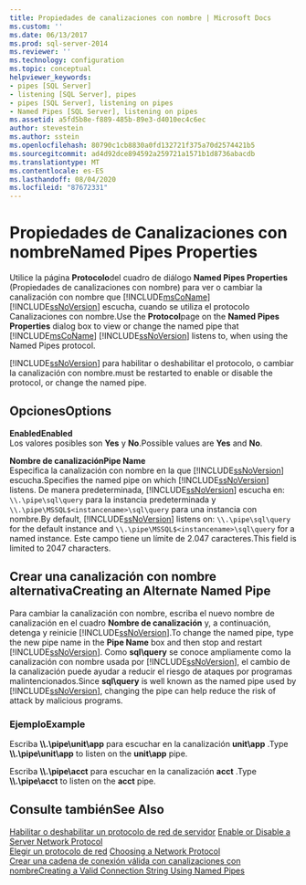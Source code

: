 ```yaml
---
title: Propiedades de canalizaciones con nombre | Microsoft Docs
ms.custom: ''
ms.date: 06/13/2017
ms.prod: sql-server-2014
ms.reviewer: ''
ms.technology: configuration
ms.topic: conceptual
helpviewer_keywords:
- pipes [SQL Server]
- listening [SQL Server], pipes
- pipes [SQL Server], listening on pipes
- Named Pipes [SQL Server], listening on pipes
ms.assetid: a5fd5b8e-f889-485b-89e3-d4010ec4c6ec
author: stevestein
ms.author: sstein
ms.openlocfilehash: 80790c1cb8830a0fd132721f375a70d2574421b5
ms.sourcegitcommit: ad4d92dce894592a259721a1571b1d8736abacdb
ms.translationtype: MT
ms.contentlocale: es-ES
ms.lasthandoff: 08/04/2020
ms.locfileid: "87672331"
---
```

# <a name="named-pipes-properties"></a><span data-ttu-id="cbab5-102">Propiedades de Canalizaciones con nombre</span><span class="sxs-lookup"><span data-stu-id="cbab5-102">Named Pipes Properties</span></span>
  <span data-ttu-id="cbab5-103">Utilice la página **Protocolo**del cuadro de diálogo **Named Pipes Properties** (Propiedades de canalizaciones con nombre) para ver o cambiar la canalización con nombre que [!INCLUDE[msCoName](../../includes/msconame-md.md)] [!INCLUDE[ssNoVersion](../../includes/ssnoversion-md.md)] escucha, cuando se utiliza el protocolo Canalizaciones con nombre.</span><span class="sxs-lookup"><span data-stu-id="cbab5-103">Use the **Protocol**page on the **Named Pipes Properties** dialog box to view or change the named pipe that [!INCLUDE[msCoName](../../includes/msconame-md.md)] [!INCLUDE[ssNoVersion](../../includes/ssnoversion-md.md)] listens to, when using the Named Pipes protocol.</span></span>  
  
 [!INCLUDE[ssNoVersion](../../includes/ssnoversion-md.md)] <span data-ttu-id="cbab5-104">para habilitar o deshabilitar el protocolo, o cambiar la canalización con nombre.</span><span class="sxs-lookup"><span data-stu-id="cbab5-104">must be restarted to enable or disable the protocol, or change the named pipe.</span></span>  
  
## <a name="options"></a><span data-ttu-id="cbab5-105">Opciones</span><span class="sxs-lookup"><span data-stu-id="cbab5-105">Options</span></span>  
 <span data-ttu-id="cbab5-106">**Enabled**</span><span class="sxs-lookup"><span data-stu-id="cbab5-106">**Enabled**</span></span>  
 <span data-ttu-id="cbab5-107">Los valores posibles son **Yes** y **No**.</span><span class="sxs-lookup"><span data-stu-id="cbab5-107">Possible values are **Yes** and **No**.</span></span>  
  
 <span data-ttu-id="cbab5-108">**Nombre de canalización**</span><span class="sxs-lookup"><span data-stu-id="cbab5-108">**Pipe Name**</span></span>  
 <span data-ttu-id="cbab5-109">Especifica la canalización con nombre en la que [!INCLUDE[ssNoVersion](../../includes/ssnoversion-md.md)] escucha.</span><span class="sxs-lookup"><span data-stu-id="cbab5-109">Specifies the named pipe on which [!INCLUDE[ssNoVersion](../../includes/ssnoversion-md.md)] listens.</span></span> <span data-ttu-id="cbab5-110">De manera predeterminada, [!INCLUDE[ssNoVersion](../../includes/ssnoversion-md.md)] escucha en: `\\.\pipe\sql\query` para la instancia predeterminada y `\\.\pipe\MSSQL$<instancename>\sql\query` para una instancia con nombre.</span><span class="sxs-lookup"><span data-stu-id="cbab5-110">By default, [!INCLUDE[ssNoVersion](../../includes/ssnoversion-md.md)] listens on: `\\.\pipe\sql\query` for the default instance and `\\.\pipe\MSSQL$<instancename>\sql\query` for a named instance.</span></span> <span data-ttu-id="cbab5-111">Este campo tiene un límite de 2.047 caracteres.</span><span class="sxs-lookup"><span data-stu-id="cbab5-111">This field is limited to 2047 characters.</span></span>  
  
## <a name="creating-an-alternate-named-pipe"></a><span data-ttu-id="cbab5-112">Crear una canalización con nombre alternativa</span><span class="sxs-lookup"><span data-stu-id="cbab5-112">Creating an Alternate Named Pipe</span></span>  
 <span data-ttu-id="cbab5-113">Para cambiar la canalización con nombre, escriba el nuevo nombre de canalización en el cuadro **Nombre de canalización** y, a continuación, detenga y reinicie [!INCLUDE[ssNoVersion](../../includes/ssnoversion-md.md)].</span><span class="sxs-lookup"><span data-stu-id="cbab5-113">To change the named pipe, type the new pipe name in the **Pipe Name** box and then stop and restart [!INCLUDE[ssNoVersion](../../includes/ssnoversion-md.md)].</span></span> <span data-ttu-id="cbab5-114">Como **sql\query** se conoce ampliamente como la canalización con nombre usada por [!INCLUDE[ssNoVersion](../../includes/ssnoversion-md.md)], el cambio de la canalización puede ayudar a reducir el riesgo de ataques por programas malintencionados.</span><span class="sxs-lookup"><span data-stu-id="cbab5-114">Since **sql\query** is well known as the named pipe used by [!INCLUDE[ssNoVersion](../../includes/ssnoversion-md.md)], changing the pipe can help reduce the risk of attack by malicious programs.</span></span>  
  
### <a name="example"></a><span data-ttu-id="cbab5-115">Ejemplo</span><span class="sxs-lookup"><span data-stu-id="cbab5-115">Example</span></span>  
 <span data-ttu-id="cbab5-116">Escriba **\\\\.\pipe\unit\app** para escuchar en la canalización **unit\app** .</span><span class="sxs-lookup"><span data-stu-id="cbab5-116">Type **\\\\.\pipe\unit\app** to listen on the **unit\app** pipe.</span></span>  
  
 <span data-ttu-id="cbab5-117">Escriba **\\\\.\pipe\acct** para escuchar en la canalización **acct** .</span><span class="sxs-lookup"><span data-stu-id="cbab5-117">Type **\\\\.\pipe\acct** to listen on the **acct** pipe.</span></span>  
  
## <a name="see-also"></a><span data-ttu-id="cbab5-118">Consulte también</span><span class="sxs-lookup"><span data-stu-id="cbab5-118">See Also</span></span>  
 <span data-ttu-id="cbab5-119">[Habilitar o deshabilitar un protocolo de red de servidor](../../database-engine/configure-windows/enable-or-disable-a-server-network-protocol.md) </span><span class="sxs-lookup"><span data-stu-id="cbab5-119">[Enable or Disable a Server Network Protocol](../../database-engine/configure-windows/enable-or-disable-a-server-network-protocol.md) </span></span>  
 <span data-ttu-id="cbab5-120">[Elegir un protocolo de red](../../../2014/tools/configuration-manager/choosing-a-network-protocol.md) </span><span class="sxs-lookup"><span data-stu-id="cbab5-120">[Choosing a Network Protocol](../../../2014/tools/configuration-manager/choosing-a-network-protocol.md) </span></span>  
 [<span data-ttu-id="cbab5-121">Crear una cadena de conexión válida con canalizaciones con nombre</span><span class="sxs-lookup"><span data-stu-id="cbab5-121">Creating a Valid Connection String Using Named Pipes</span></span>](../../../2014/tools/configuration-manager/creating-a-valid-connection-string-using-named-pipes.md)  
  
  
